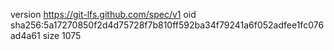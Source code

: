 version https://git-lfs.github.com/spec/v1
oid sha256:5a17270850f2d4d75728f7b810ff592ba34f79241a6f052adfee1fc076ad4a61
size 1075
